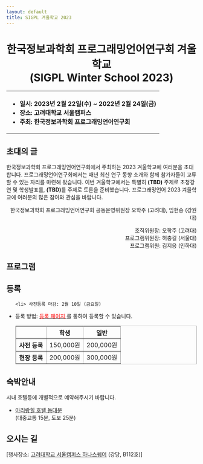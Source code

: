 ```yaml
---
layout: default
title: SIGPL 겨울학교 2023
---
```


<h1>
<center>
한국정보과학회 프로그래밍언어연구회 겨울학교
<br> (SIGPL Winter School 2023)
</center>
</h1>
<center><table><tbody><tr><th align="left">
<ul>
<li>
    일시: 2023년 2월 22일(수) ~ 2022년 2월 24일(금)
</li><li>
    장소: 고려대학교 서울캠퍼스
</li><li>
    주최: 한국정보과학회 프로그래밍언어연구회
</li></ul>
</th></tr></tbody></table>
</center>

<h2>초대의 글</h2>

<p>
  한국정보과학회 프로그래밍언어연구회에서 주최하는 2023 겨울학교에 여러분을 초대합니다.
  프로그래밍언어연구회에서는 매년 최신 연구 동향 소개와 함께 참가자들이 교류할 수 있는 자리를 마련해 왔습니다.
  이번 겨울학교에서는 특별히
  <strong>(TBD)</strong> 주제로 초청강연 및 학생발표를,
  <strong>(TBD)</strong>를 주제로 토론을 준비했습니다.  
  프로그래밍언어 2023 겨울학교에 여러분의 많은 참여와 관심을 바랍니다.
</p>

<p align="right">
한국정보과학회 프로그래밍언어연구회 공동운영위원장 오학주 (고려대), 임현승 (강원대)
</p>

<p align="right">
조직위원장: 오학주 (고려대)<br>
프로그램위원장: 허충길 (서울대) <br>
프로그램위원: 김지응 (인하대)
</p>

## 프로그램


## 등록
<ul>

    <li> 사전등록 마감: 2월 10일 (금요일)
  </li><li> 등록 방법: <a href= "http://www.kiise.or.kr/conference/conf/122/" target="_blank"> <font color="red">등록 페이지</font> </a>를 통하여 등록할 수 있습니다.
<table border="1" bordercolor="#a0a0a0" cellspacing="0">
<tbody><tr><th>&nbsp;</th><th>학생</th><th>일반</th></tr>
<tr align="center"><th>사전 등록 </th><td>150,000원</td><td>200,000원</td></tr>
<tr align="center"><th>현장 등록 </th><td>200,000원</td><td>300,000원</td></tr>
</tbody></table>
</li>
<!--
<li>무료 제공되는 식사는 수요일 저녁 만찬뿐입니다.</li>
-->
</ul>

## 숙박안내 

시내 호텔등에 개별적으로 예약해주시기 바랍니다.
<ul>
<li><a href="https://www.hotelahill.com/">아리랑힐 호텔 동대문</a></li> (대중교통 15분, 도보 25분)
</ul>

<!--
## 교내 숙박 안내

<table border="1" bordercolor="#a0a0a0" cellspacing="0">
<tbody><tr><th>장소</th><th>인원</th><th>1박</th><th>2박</th><th>구성</th></tr>
<tr align="center"><th> 학생기숙사BTL </th><td>1인 1실</td><td>28,000원</td><td>45,000원</td><td>(1인 x 17,000원/박 x N박 + 이불대여료 11,000원)		</td></tr>
<tr align="center"><th> &nbsp; </th><td>2인 1실</td><td>44,000원</td><td>66,000원</td><td>(2인 x 11,000원/박 x N박 + 2인 x 이불대여료 11,000원)</td></tr>
<tr align="center"><th> G&R 게스트하우스 </th><td>1인 1실</td><td>35,000원</td><td>70,000원</td><td>(1인 x 35,000원/박 x N박)</td></tr>
</tbody></table>

[교내 숙박 등록 홈페이지](https://forms.gle/fnH1rtMh36BzWdE36)
<br>
(여름학교 행사 등록과 별도로 신청하고 비용을 계좌 이체 - 선착순 배정)


## 오픈 채팅방

<https://open.kakao.com/o/ghpNl4ve>
암호: 현장에서 알려드립니다.
-->

## 오시는 길

[행사장소: 
<a href="https://map.naver.com/v5/search/%EA%B3%A0%EB%A0%A4%EB%8C%80%ED%95%99%EA%B5%90%20%EC%84%9C%EC%9A%B8%EC%BA%A0%ED%8D%BC%EC%8A%A4%20%ED%95%98%EB%82%98%EC%8A%A4%ED%80%98%EC%96%B4/place/18902329?c=18,0,0,0,dh&isCorrectAnswer=true">고려대학교 서울캠퍼스 하나스퀘어</a> (강당, B112호)]
<br>
